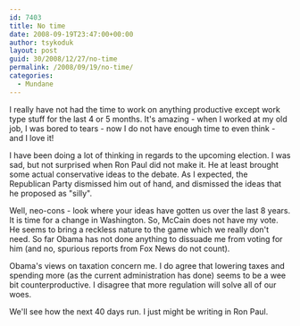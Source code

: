 ```yaml
---
id: 7403
title: No time
date: 2008-09-19T23:47:00+00:00
author: tsykoduk
layout: post
guid: 30/2008/12/27/no-time
permalink: /2008/09/19/no-time/
categories:
  - Mundane
---
```

<p>I really have not had the time to work on anything productive except work type stuff for the last 4 or 5 months. It's amazing - when I worked at my old job, I was bored to tears - now I do not have enough time to even think - and I love it!</p>


<p>I have been doing a lot of thinking in regards to the upcoming election. I was sad, but not surprised when Ron Paul did not make it. He at least brought some actual conservative ideas to the debate. As I expected, the Republican Party dismissed him out of hand, and dismissed the ideas that he proposed as "silly".</p>


<p>Well, neo-cons - look where your ideas have gotten us over the last 8 years. It is time for a change in Washington. So,  McCain does not have my vote. He seems to bring a reckless nature to the game which we really don't need. So far Obama has not done anything to dissuade me from voting for him (and no, spurious reports from Fox News do not count).</p>


<p>Obama's views on taxation concern me. I do agree that lowering taxes and spending more (as the current administration has done) seems to be a wee bit counterproductive. I disagree that more regulation will solve all of our woes.</p>


<p>We'll see how the next 40 days run. I just might be writing in Ron Paul.</p>